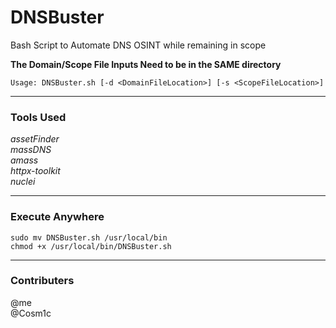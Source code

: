 # DNSBuster
Bash Script to Automate DNS OSINT while remaining in scope

**The Domain/Scope File Inputs Need to be in the SAME directory**
```
Usage: DNSBuster.sh [-d <DomainFileLocation>] [-s <ScopeFileLocation>]
```
---

### Tools Used
*assetFinder*  
*massDNS*  
*amass*  
*httpx-toolkit*  
*nuclei* 

---

### Execute Anywhere
```
sudo mv DNSBuster.sh /usr/local/bin
chmod +x /usr/local/bin/DNSBuster.sh
``` 
---

### Contributers
@me  
@Cosm1c
